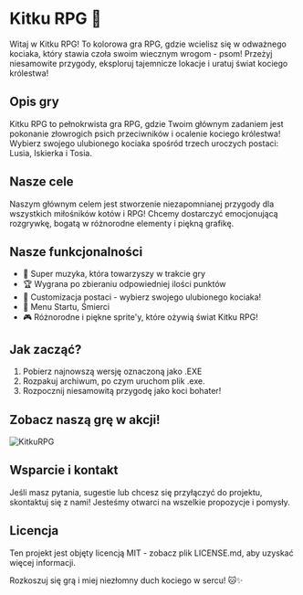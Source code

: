 # Kitku RPG 🐾

Witaj w Kitku RPG! To kolorowa gra RPG, gdzie wcielisz się w odważnego kociaka, który stawia czoła swoim wiecznym wrogom - psom! Przeżyj niesamowite przygody, eksploruj tajemnicze lokacje i uratuj świat kociego królestwa!

## Opis gry
Kitku RPG to pełnokrwista gra RPG, gdzie Twoim głównym zadaniem jest pokonanie złowrogich psich przeciwników i ocalenie kociego królestwa! Wybierz swojego ulubionego kociaka spośród trzech uroczych postaci: Lusia, Iskierka i Tosia.

## Nasze cele
Naszym głównym celem jest stworzenie niezapomnianej przygody dla wszystkich miłośników kotów i RPG! Chcemy dostarczyć emocjonującą rozgrywkę, bogatą w różnorodne elementy i piękną grafikę.


## Nasze funkcjonalności
- 🎵 Super muzyka, która towarzyszy w trakcie gry
- 🏆 Wygrana po zbieraniu odpowiedniej ilości punktów
- 🎨 Customizacja postaci - wybierz swojego ulubionego kociaka!
- 🏰 Menu Startu, Śmierci
- 🎮 Różnorodne i piękne sprite'y, które ożywią świat Kitku RPG!

## Jak zacząć?
1. Pobierz najnowszą wersję oznaczoną jako .EXE
2. Rozpakuj archiwum, po czym uruchom plik .exe.
3. Rozpocznij niesamowitą przygodę jako koci bohater!

## Zobacz naszą grę w akcji!
![KitkuRPG](https://cdn.discordapp.com/attachments/820754148227809340/1250545644192530552/ezgif.com-video-to-gif-converter.gif?ex=666b54e3&is=666a0363&hm=2721d0b3323007e4b1becd5d4fc98a63f142f8b4fbf9aaa0706ecb15294cb113&)

## Wsparcie i kontakt
Jeśli masz pytania, sugestie lub chcesz się przyłączyć do projektu, skontaktuj się z nami! Jesteśmy otwarci na wszelkie propozycje i pomysły.

## Licencja
Ten projekt jest objęty licencją MIT - zobacz plik LICENSE.md, aby uzyskać więcej informacji.

Rozkoszuj się grą i miej niezłomny duch kociego w sercu! 🐱✨
